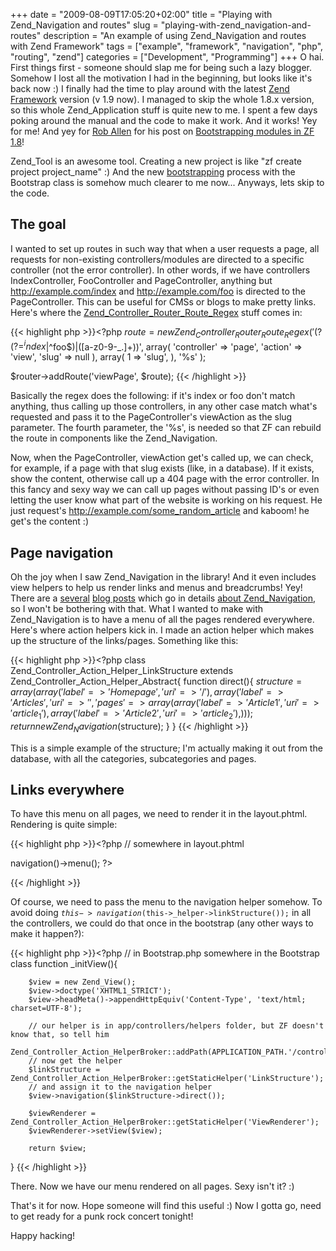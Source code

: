 +++
date = "2009-08-09T17:05:20+02:00"
title = "Playing with Zend_Navigation and routes"
slug = "playing-with-zend_navigation-and-routes"
description = "An example of using Zend_Navigation and routes with Zend Framework"
tags = ["example", "framework", "navigation", "php", "routing", "zend"]
categories = ["Development", "Programming"]
+++
O hai. First things first - someone should slap me for being such a lazy blogger. Somehow I lost all the motivation I had in the beginning, but looks like it's back now :) I finally had the time to play around with the latest <a class="zem_slink freebase/guid/9202a8c04000641f8000000000b66a0f" href="http://framework.zend.com/" title="Zend Framework" rel="homepage">Zend Framework</a> version (v 1.9 now). I managed to skip the whole 1.8.x version, so this whole Zend_Application stuff is quite new to me. I spent a few days poking around the manual and the code to make it work. And it works! Yey for me! And yey for <a href="http://twitter.com/akrabat">Rob Allen</a> for his post on <a href="http://akrabat.com/2009/07/08/bootstrapping-modules-in-zf-1-8/">Bootstrapping modules in ZF 1.8</a>!

Zend_Tool is an awesome tool. Creating a new project is like "zf create project project_name" :) And the new <a href="http://en.wikipedia.org/wiki/Bootstrapping" title="Bootstrapping" rel="wikipedia">bootstrapping</a> process with the Bootstrap class is somehow much clearer to me now... Anyways, lets skip to the code.

<h2>The goal</h2>

I wanted to set up routes in such way that when a user requests a page, all requests for non-existing controllers/modules are directed to a specific controller (not the error controller). In other words, if we have controllers IndexController, FooController and PageController, anything but http://example.com/index and http://example.com/foo is directed to the PageController. This can be useful for CMSs or blogs to make pretty links. Here's where the <a href="http://twitter.com/jaspertandy/status/3205493310">Zend_Controller_Router_Route_Regex</a> stuff comes in:

{{< highlight php >}}<?php
$route = new Zend_Controller_Router_Route_Regex(
    '(?(?=^index$|^foo$)|([a-z0-9-_.]+))',
    array(
        'controller' => 'page',
        'action' => 'view',
        'slug' => null
    ),
    array(
        1 => 'slug',
    ),
    '%s'
    );

$router->addRoute('viewPage', $route);
{{< /highlight >}}

Basically the regex does the following: if it's index or foo don't match anything, thus calling up those controllers, in any other case match what's requested and pass it to the PageController's viewAction as the slug parameter. The fourth parameter, the '%s', is needed so that ZF can rebuild the route in components like the Zend_Navigation.

Now, when the PageController, viewAction get's called up, we can check, for example, if a page with that slug exists (like, in a database). If it exists, show the content, otherwise call up a 404 page with the error controller. In this fancy and sexy way we can call up pages without passing ID's or even letting the user know what part of the website is working on his request. He just request's http://example.com/some_random_article and kaboom! he get's the content :)

<h2>Page navigation</h2>

Oh the joy when I saw Zend_Navigation in the library! And it even includes view helpers to help us render links and menus and breadcrumbs! Yey! There are a <a href="http://blog.ekini.net/2009/05/25/zend-framework-making-the-built-in-breadcrumb-helper-work/">several</a> <a href="http://blog.ekini.net/2009/06/10/zend-framework-navigation-and-breadcrumbs-with-an-xml-file-in-zf-18/">blog posts</a> which go in details <a href="http://www.zendcasts.com/zend_navigation-dynamically-creating-a-menu-a-sitemap-and-breadcrumbs/2009/06/">about Zend_Navigation</a>, so I won't be bothering with that. What I wanted to make with Zend_Navigation is to have a menu of all the pages rendered everywhere. Here's where action helpers kick in. I made an action helper which makes up the structure of the links/pages. Something like this:

{{< highlight php >}}<?php
class Zend_Controller_Action_Helper_LinkStructure extends
        Zend_Controller_Action_Helper_Abstract{
function direct(){
$structure = array(
    array(
         'label'=>'Home page',
         'uri'=>'/'
    ),
    array(
         'label'=>'Articles',
         'uri'=>'',
         'pages'=>array(array(
                                  'label'=>'Article 1',
                                  'uri'=>'article_1'),
                              array(
                                  'label'=>'Article 2',
                                  'uri'=>'article_2'),
                         )
    )
);
return new Zend_Navigation($structure);
}
}
{{< /highlight >}}

This is a simple example of the structure; I'm actually making it out from the database, with all the categories, subcategories and pages.

<h2>Links everywhere</h2>

To have this menu on all pages, we need to render it in the layout.phtml. Rendering is quite simple:

{{< highlight php >}}<?php
// somewhere in layout.phtml
<?php echo $this->navigation()->menu(); ?>
{{< /highlight >}}

Of course, we need to pass the menu to the navigation helper somehow. To avoid doing <code>$this->navigation($this->_helper->linkStructure());</code> in all the controllers, we could do that once in the bootstrap (any other ways to make it happen?):

{{< highlight php >}}<?php
// in Bootstrap.php somewhere in the Bootstrap class
function _initView(){

        $view = new Zend_View();
        $view->doctype('XHTML1_STRICT');
        $view->headMeta()->appendHttpEquiv('Content-Type', 'text/html; charset=UTF-8');

        // our helper is in app/controllers/helpers folder, but ZF doesn't know that, so tell him
        Zend_Controller_Action_HelperBroker::addPath(APPLICATION_PATH.'/controllers/helpers');
        // now get the helper
        $linkStructure = Zend_Controller_Action_HelperBroker::getStaticHelper('LinkStructure');
        // and assign it to the navigation helper
        $view->navigation($linkStructure->direct());

        $viewRenderer = Zend_Controller_Action_HelperBroker::getStaticHelper('ViewRenderer');
        $viewRenderer->setView($view);

        return $view;
}
{{< /highlight >}}

There. Now we have our menu rendered on all pages. Sexy isn't it? :)

That's it for now. Hope someone will find this useful :) Now I gotta go, need to get ready for a punk rock concert tonight!

Happy hacking!
